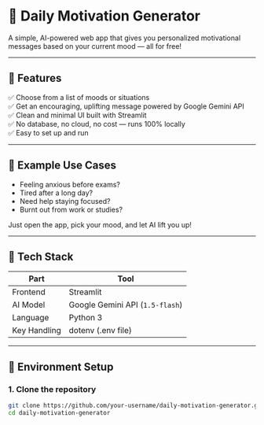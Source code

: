 # 🌟 Daily Motivation Generator

A simple, AI-powered web app that gives you personalized motivational messages based on your current mood — all for free!

---

## 🔮 Features

✅ Choose from a list of moods or situations  
✅ Get an encouraging, uplifting message powered by Google Gemini API  
✅ Clean and minimal UI built with Streamlit  
✅ No database, no cloud, no cost — runs 100% locally  
✅ Easy to set up and run

---

## 🧠 Example Use Cases

- Feeling anxious before exams?
- Tired after a long day?
- Need help staying focused?
- Burnt out from work or studies?

Just open the app, pick your mood, and let AI lift you up!

---

## 🚀 Tech Stack

| Part         | Tool                         |
|--------------|------------------------------|
| Frontend     | Streamlit                    |
| AI Model     | Google Gemini API (`1.5-flash`) |
| Language     | Python 3                     |
| Key Handling | dotenv (.env file)           |

---

## 🔐 Environment Setup

### 1. Clone the repository

```bash
git clone https://github.com/your-username/daily-motivation-generator.git
cd daily-motivation-generator

